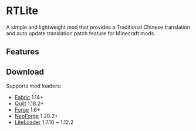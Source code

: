 # RTLite

A simple and lightweight mod that provides a Traditional Chinese translation and auto update translation patch feature
for Minecraft mods.

## Features

## Download
Supports mod loaders:
- [Fabric](https://fabricmc.net/) 1.14+
- [Quilt](https://quiltmc.org/) 1.18.2+
- [Forge](https://files.minecraftforge.net/) 1.6+
- [NeoForge](https://neoforged.net/) 1.20.2+
- [LiteLoader](http://www.liteloader.com/) 1.7.10 ~ 1.12.2